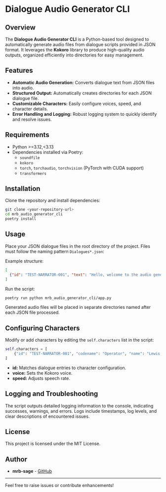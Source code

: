 # Dialogue Audio Generator CLI

## Overview

The **Dialogue Audio Generator CLI** is a Python-based tool designed to automatically generate audio files from dialogue scripts provided in JSON format. It leverages the **Kokoro** library to produce high-quality audio outputs, organized efficiently into directories for easy management.

## Features

- **Automatic Audio Generation:** Converts dialogue text from JSON files into audio.
- **Structured Output:** Automatically creates directories for each JSON dialogue file.
- **Customizable Characters:** Easily configure voices, speed, and character details.
- **Error Handling and Logging:** Robust logging system to quickly identify and resolve issues.

## Requirements

- Python >=3.12,<3.13
- Dependencies installed via Poetry:
  - `soundfile`
  - `kokoro`
  - `torch`, `torchaudio`, `torchvision` (PyTorch with CUDA support)
  - `transformers`

## Installation

Clone the repository and install dependencies:

```bash
git clone <your-repository-url>
cd mrb_audio_generator_cli
poetry install
```

## Usage

Place your JSON dialogue files in the root directory of the project. Files must follow the naming pattern `Dialogues*.json`:

Example structure:

```json
[
  {"id": "TEST-NARRATOR-001", "text": "Hello, welcome to the audio generator!", "speed": 0.7}
]
```

Run the script:

```bash
poetry run python mrb_audio_generator_cli/app.py
```

Generated audio files will be placed in separate directories named after each JSON file processed.

## Configuring Characters

Modify or add characters by editing the `self.characters` list in the script:

```python
self.characters = [
    {"id": "TEST-NARRATOR-001", "codename": "Operator", "name": "Lewis Carr", "voice": "bf_alice", "speed": 1.0}
]
```

- **id:** Matches dialogue entries to character configuration.
- **voice:** Sets the Kokoro voice.
- **speed:** Adjusts speech rate.

## Logging and Troubleshooting

The script outputs detailed logging information to the console, indicating successes, warnings, and errors. Logs include timestamps, log levels, and clear descriptions of encountered issues.

## License

This project is licensed under the MIT License.

## Author

- **mrb-sage** - [GitHub](https://github.com/mrb-sage)

---

Feel free to raise issues or contribute enhancements!

